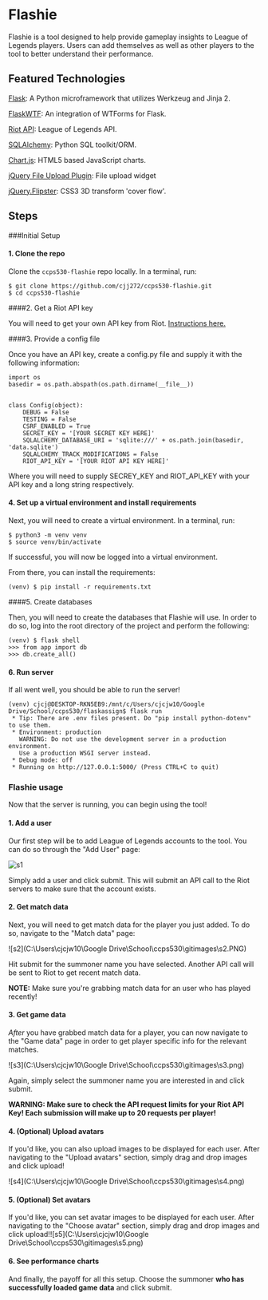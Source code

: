 # Flashie

Flashie is a tool designed to help provide gameplay insights to League of Legends players. Users can add themselves as well as other players to the tool to better understand their performance. 



## Featured Technologies

[Flask](http://flask.pocoo.org/): A Python microframework that utilizes Werkzeug and Jinja 2. 

[FlaskWTF](http://flask.pocoo.org/docs/1.0/patterns/wtforms/): An integration of WTForms for Flask.

[Riot API](https://developer.riotgames.com/): League of Legends API.

[SQLAlchemy](https://www.sqlalchemy.org/): Python SQL toolkit/ORM.

[Chart.js](https://www.chartjs.org/): HTML5 based JavaScript charts.

[jQuery File Upload Plugin](https://github.com/blueimp/jQuery-File-Upload): File upload widget

[jQuery.Flipster](https://github.com/drien/jquery-flipster): CSS3 3D transform 'cover flow'.



## Steps

###Initial Setup

#### 1. Clone the repo

Clone the `ccps530-flashie` repo locally. In a terminal, run:

```
$ git clone https://github.com/cjj272/ccps530-flashie.git
$ cd ccps530-flashie
```



####2. Get a Riot API key

You will need to get your own API key from Riot. [Instructions here.](https://developer.riotgames.com/api-keys.html)



####3. Provide a config file

Once you have an API key, create a config.py file and supply it with the following information:

```
import os
basedir = os.path.abspath(os.path.dirname(__file__))


class Config(object):
    DEBUG = False
    TESTING = False
    CSRF_ENABLED = True
    SECRET_KEY = '[YOUR SECRET KEY HERE]'
    SQLALCHEMY_DATABASE_URI = 'sqlite:///' + os.path.join(basedir, 'data.sqlite')
    SQLALCHEMY_TRACK_MODIFICATIONS = False
    RIOT_API_KEY = '[YOUR RIOT API KEY HERE]'
```

Where you will need to supply SECREY_KEY and RIOT_API_KEY with your API key and a long string respectively. 



#### 4. Set up a virtual environment and install requirements

Next, you will need to create a virtual environment. In a terminal, run:

```
$ python3 -m venv venv
$ source venv/bin/activate
```

If successful, you will now be logged into a virtual environment. 

From there, you can install the requirements:

```
(venv) $ pip install -r requirements.txt
```



####5. Create databases

Then, you will need to create the databases that Flashie will use. In order to do so, log into the root directory of the project and perform the following:

```
(venv) $ flask shell
>>> from app import db
>>> db.create_all()
```



#### 6. Run server

If all went well, you should be able to run the server!

```
(venv) cjcj@DESKTOP-RKN5EB9:/mnt/c/Users/cjcjw10/Google Drive/School/ccps530/flaskassign$ flask run
 * Tip: There are .env files present. Do "pip install python-dotenv" to use them.
 * Environment: production
   WARNING: Do not use the development server in a production environment.
   Use a production WSGI server instead.
 * Debug mode: off
 * Running on http://127.0.0.1:5000/ (Press CTRL+C to quit)
```



### Flashie usage

Now that the server is running, you can begin using the tool!



#### 1. Add a user

Our first step will be to add League of Legends accounts to the tool. You can do so through the "Add User" page:



![s1](../gitimages/s1.PNG)

Simply add a user and click submit. This will submit an API call to the Riot servers to make sure that the account exists. 



#### 2. Get match data 

Next, you will need to get match data for the player you just added. To do so, navigate to the "Match data" page:

![s2](C:\Users\cjcjw10\Google Drive\School\ccps530\gitimages\s2.PNG)

Hit submit for the summoner name you have selected. Another API call will be sent to Riot to get recent match data. 

**NOTE:** Make sure you're grabbing match data for an user who has played recently!



#### 3. Get game data

*After* you have grabbed match data for a player, you can now navigate to the "Game data" page in order to get player specific info for the relevant matches. 

![s3](C:\Users\cjcjw10\Google Drive\School\ccps530\gitimages\s3.png)

Again, simply select the summoner name you are interested in and click submit. 

**WARNING: Make sure to check the API request limits for your Riot API Key! Each submission will make up to 20 requests per player!**



#### 4. (Optional) Upload avatars

If you'd like, you can also upload images to be displayed for each user. After navigating to the "Upload avatars" section, simply drag and drop images and click upload!

![s4](C:\Users\cjcjw10\Google Drive\School\ccps530\gitimages\s4.png)



#### 5. (Optional) Set avatars

If you'd like, you can set avatar images to be displayed for each user. After navigating to the "Choose avatar" section, simply drag and drop images and click upload!![s5](C:\Users\cjcjw10\Google Drive\School\ccps530\gitimages\s5.png)

#### 6. See performance charts

And finally, the payoff for all this setup. Choose the summoner **who has successfully loaded game data** and click submit.

